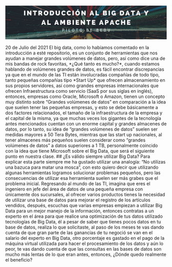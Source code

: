 <p align="center">
  <img src="portada.png" />
</p>
20 de Julio del 2021 
El big data, como lo habíamos comentado en la introducción a esté repositorio, es un conjunto de herramientas que nos ayudan a manejar grandes volúmenes de datos, pero, así como dice una de mis bandas de rock favoritas, *¿Qué tanto es mucho?*, cuando estamos hablando de volúmenes grandes de datos, es fácil encontrar discrepancias ya que en el mundo de las TI están involucradas compañías de todo tipo, tanto pequeñas compañías tipo *Start Up* que ofrecen almacenamiento en sus propios servidores, así como grandes empresas internacionales que ofrecen Infraestructura como servicio (SaaS por sus siglas en inglés), entonces, empresas como Oracle, Microsoft o Amazon, tienen un concepto muy distinto sobre “Grandes volúmenes de datos” en comparación a la idea que suelen tener las pequeñas empresas, y esto se debe básicamente a dos factores relacionados, el tamaño de la infraestructura de la empresa y el capital de la misma, ya que muchas veces los gigantes de la tecnología antes mencionados cuentan con un enorme capital y grandes almacenes de datos, por lo tanto, su idea de “grandes volúmenes de datos” suelen ser medidas mayores a 50 Tera Bytes, mientras que las start up nacionales, al tener almacenes más pequeños suelen considerar como “grandes volúmenes de datos” a datos superiores a 1 TB, personalmente coincido con la idea que tiene Microsoft sobre el Big Data, que será el siguiente punto en nuestra clase. 
## ¿Es válido siempre utilizar Big Data?
Para explicar esta parte siempre me ha gustado utilizar una analogía: “No utilizas una bazuca para matar una mosca”, con esto quiero decir que utilizando algunas herramientas logramos solucionar problemas pequeños, pero las consecuencias de utilizar esa herramienta suelen ser más grabes que el problema inicial. Regresando al mundo de las TI, imagina que eres el ingeniero en jefe del área de datos de una pequeña empresa con únicamente dos sucursales, al ofrecer varios productos tienes la necesidad de utilizar una base de datos para mejorar el registro de los artículos vendidos, después, escuchas que varias empresas empiezan a utilizar Big Data para un mejor manejo de la información, entonces contratas a un experto en el área para que realice una optimización de tus datos utilizado tecnologías de Big Data, él a pesar de saber que tienes pocos datos en tu base de datos, realiza lo que solicitaste, al paso de los meses te vas dando cuenta de que gran parte de las ganancias de tu negoció se van en el salario del experto en Big Data, otro porcentaje es gastado en el pago de la máquina virtual utilizada para hacer el procesamiento de los datos y aún lo peor, te vas dando cuenta de que las consultas en las bases de datos son mucho más lentas de lo que eran antes, entonces, ¿Dónde quedo realmente el beneficio?
